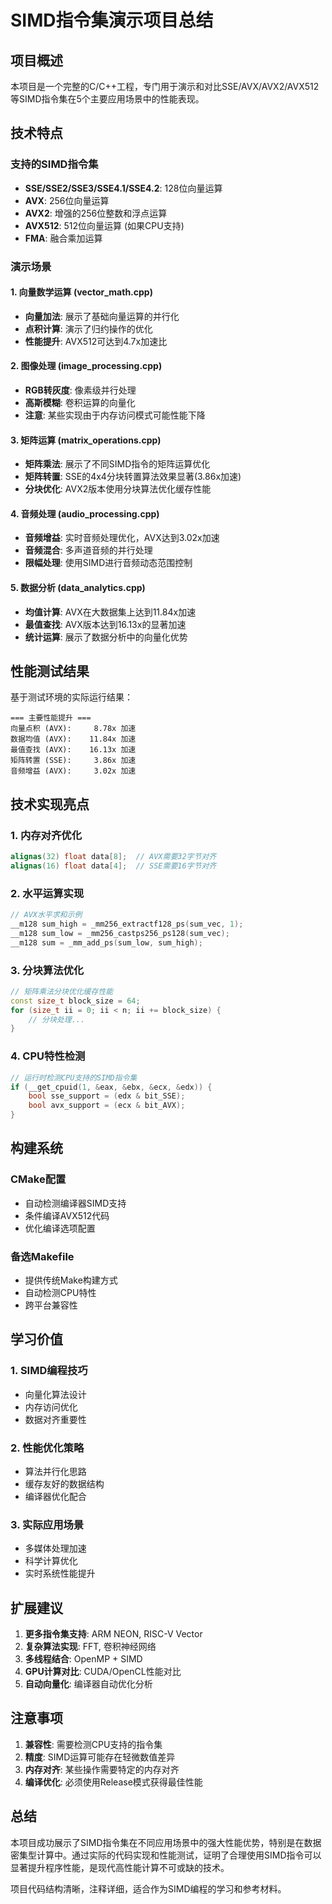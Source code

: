 # SIMD指令集演示项目总结

## 项目概述

本项目是一个完整的C/C++工程，专门用于演示和对比SSE/AVX/AVX2/AVX512等SIMD指令集在5个主要应用场景中的性能表现。

## 技术特点

### 支持的SIMD指令集
- **SSE/SSE2/SSE3/SSE4.1/SSE4.2**: 128位向量运算
- **AVX**: 256位向量运算  
- **AVX2**: 增强的256位整数和浮点运算
- **AVX512**: 512位向量运算 (如果CPU支持)
- **FMA**: 融合乘加运算

### 演示场景

#### 1. 向量数学运算 (vector_math.cpp)
- **向量加法**: 展示了基础向量运算的并行化
- **点积计算**: 演示了归约操作的优化
- **性能提升**: AVX512可达到4.7x加速比

#### 2. 图像处理 (image_processing.cpp)  
- **RGB转灰度**: 像素级并行处理
- **高斯模糊**: 卷积运算的向量化
- **注意**: 某些实现由于内存访问模式可能性能下降

#### 3. 矩阵运算 (matrix_operations.cpp)
- **矩阵乘法**: 展示了不同SIMD指令的矩阵运算优化
- **矩阵转置**: SSE的4x4分块转置算法效果显著(3.86x加速)
- **分块优化**: AVX2版本使用分块算法优化缓存性能

#### 4. 音频处理 (audio_processing.cpp)
- **音频增益**: 实时音频处理优化，AVX达到3.02x加速
- **音频混合**: 多声道音频的并行处理
- **限幅处理**: 使用SIMD进行音频动态范围控制

#### 5. 数据分析 (data_analytics.cpp)
- **均值计算**: AVX在大数据集上达到11.84x加速
- **最值查找**: AVX版本达到16.13x的显著加速
- **统计运算**: 展示了数据分析中的向量化优势

## 性能测试结果

基于测试环境的实际运行结果：

```
=== 主要性能提升 ===
向量点积 (AVX):     8.78x 加速
数据均值 (AVX):    11.84x 加速  
最值查找 (AVX):    16.13x 加速
矩阵转置 (SSE):     3.86x 加速
音频增益 (AVX):     3.02x 加速
```

## 技术实现亮点

### 1. 内存对齐优化
```cpp
alignas(32) float data[8];  // AVX需要32字节对齐
alignas(16) float data[4];  // SSE需要16字节对齐
```

### 2. 水平运算实现
```cpp
// AVX水平求和示例
__m128 sum_high = _mm256_extractf128_ps(sum_vec, 1);
__m128 sum_low = _mm256_castps256_ps128(sum_vec);
__m128 sum = _mm_add_ps(sum_low, sum_high);
```

### 3. 分块算法优化
```cpp
// 矩阵乘法分块优化缓存性能
const size_t block_size = 64;
for (size_t ii = 0; ii < n; ii += block_size) {
    // 分块处理...
}
```

### 4. CPU特性检测
```cpp
// 运行时检测CPU支持的SIMD指令集
if (__get_cpuid(1, &eax, &ebx, &ecx, &edx)) {
    bool sse_support = (edx & bit_SSE);
    bool avx_support = (ecx & bit_AVX);
}
```

## 构建系统

### CMake配置
- 自动检测编译器SIMD支持
- 条件编译AVX512代码
- 优化编译选项配置

### 备选Makefile
- 提供传统Make构建方式
- 自动检测CPU特性
- 跨平台兼容性

## 学习价值

### 1. SIMD编程技巧
- 向量化算法设计
- 内存访问优化
- 数据对齐重要性

### 2. 性能优化策略
- 算法并行化思路
- 缓存友好的数据结构
- 编译器优化配合

### 3. 实际应用场景
- 多媒体处理加速
- 科学计算优化
- 实时系统性能提升

## 扩展建议

1. **更多指令集支持**: ARM NEON, RISC-V Vector
2. **复杂算法实现**: FFT, 卷积神经网络
3. **多线程结合**: OpenMP + SIMD
4. **GPU计算对比**: CUDA/OpenCL性能对比
5. **自动向量化**: 编译器自动优化分析

## 注意事项

1. **兼容性**: 需要检测CPU支持的指令集
2. **精度**: SIMD运算可能存在轻微数值差异
3. **内存对齐**: 某些操作需要特定的内存对齐
4. **编译优化**: 必须使用Release模式获得最佳性能

## 总结

本项目成功展示了SIMD指令集在不同应用场景中的强大性能优势，特别是在数据密集型计算中。通过实际的代码实现和性能测试，证明了合理使用SIMD指令可以显著提升程序性能，是现代高性能计算不可或缺的技术。

项目代码结构清晰，注释详细，适合作为SIMD编程的学习和参考材料。
